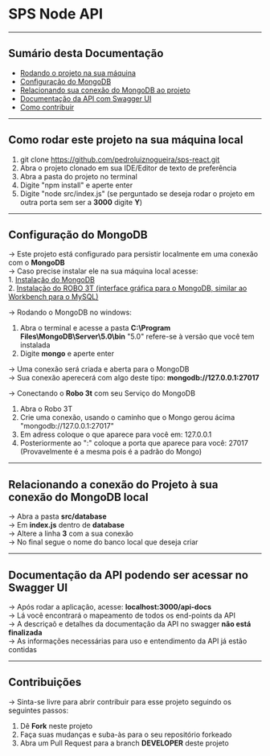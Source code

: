 # SPS Node API
<hr>
<h2>Sumário desta Documentação</h2>
<ul>
  <li><a href="rodando">Rodando o projeto na sua máquina</a></li>
  <li><a href="config">Configuração do MongoDB</a></li>
  <li><a href="rel">Relacionando sua conexão do MongoDB ao projeto</a></li>
  <li><a href="doc">Documentação da API com Swagger UI</a></li>
  <li><a href="contr">Como contribuir</a></li>
</ul>
<hr>

<div id="rodando"><div>
  
## Como rodar este projeto na sua máquina local

1. git clone https://github.com/pedroluiznogueira/sps-react.git
2. Abra o projeto clonado em sua IDE/Editor de texto de preferência
3. Abra a pasta do projeto no terminal
4. Digite "npm install" e aperte enter
5. Digite "node src/index.js" (se perguntado se deseja rodar o projeto em outra porta sem ser a <b>3000</b> digite <b>Y</b>)
<hr>
  
##  Configuração do MongoDB
<div id="config"><div>
-> Este projeto está configurado para persistir localmente em uma conexão com o <b>MongoDB</b> <br>
-> Caso precise instalar ele na sua máquina local acesse: <br>
1. <a href="https://docs.mongodb.com/manual/tutorial/install-mongodb-on-windows/">Instalação do MongoDB</a><br>
2. <a href="https://robomongo.org//">Instalação do ROBO 3T (interface gráfica para o MongoDB, similar ao Workbench para o MySQL)</a><br>

-> Rodando o MongoDB no windows:

1. Abra o terminal e acesse a pasta <b>C:\Program Files\MongoDB\Server\5.0\bin</b> "5.0" refere-se à versão que você tem instalada
2. Digite <b>mongo</b> e aperte enter

-> Uma conexão será criada e aberta para o MongoDB <br>
-> Sua conexão aperecerá com algo deste tipo: <b>mongodb://127.0.0.1:27017</b>

-> Conectando o <b>Robo 3t</b> com seu Serviço do MongoDB

1. Abra o Robo 3T
2. Crie uma conexão, usando o caminho que o Mongo gerou ácima "mongodb://127.0.0.1:27017"
3. Em adress coloque o que aparece para você em: 127.0.0.1
4. Posteriormente ao ":" coloque a porta que aparece para você: 27017 (Provavelmente é a mesma pois é a padrão do Mongo)
<hr>
  
## Relacionando a conexão do Projeto à sua conexão do MongoDB local
  
<div id="rel"><div>
-> Abra a pasta <b>src/database</b> <br>
-> Em <b>index.js</b> dentro de <b>database</b> <br>
-> Altere a linha <b>3</b> com a sua conexão <br>
-> No final segue o nome do banco local que deseja criar <br>
<hr>
  
## Documentação da API podendo ser acessar no Swagger UI
<div id="doc"><div>
-> Após rodar a aplicação, acesse: <b>localhost:3000/api-docs</b> <br>
-> Lá você encontrará o mapeamento de todos os end-points da API <br>
-> A descriçaõ e detalhes da documentação da API no swagger <b>não está finalizada</b> <br>
-> As informações necessárias para uso e entendimento da API já estão contidas <br>
<hr>
  
## Contribuições
<div id="contr"><div>
-> Sinta-se livre para abrir contribuir para esse projeto seguindo os seguintes passos:

1. Dê <b>Fork</b> neste projeto
2. Faça suas mudanças e suba-às para o seu repositório forkeado
3. Abra um Pull Request para a branch <b>DEVELOPER</b> deste projeto
